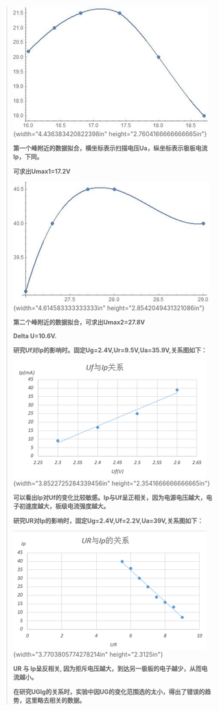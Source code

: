 > ![](pandoc_images7/media/image1.jpg){width="4.436383420822398in"
> height="2.7604166666666665in"}
>
> **第一个峰附近的数据拟合，横坐标表示扫描电压Ua，纵坐标表示极板电流Ip，下同。**
>
> **可求出Umax1=17.2V**
>
> ![](pandoc_images7/media/image2.jpg){width="4.614583333333333in"
> height="2.8542049431321086in"}
>
> **第二个峰附近的数据拟合，可求出Umax2=27.8V**
>
> **Delta U=10.6V.**
>
> **研究Uf对Ip的影响时。固定Ug=2.4V,Ur=9.5V,Ua=35.9V,关系图如下：**
>
> ![](pandoc_images7/media/image3.png){width="3.8522725284339456in"
> height="2.3541666666666665in"}
>
> **可以看出Ip对Uf的变化比较敏感。Ip与Uf呈正相关，因为电源电压越大，电子初速度越大，板级电流强度越大。**
>
> **研究UR对Ip的影响时，固定Ug=2.4V,Uf=2.2V,Ua=39V,关系图如下：**
>
> ![](pandoc_images7/media/image4.png){width="3.7703805774278214in"
> height="2.3125in"}
>
> **UR 与 Ip呈反相关,
> 因为拒斥电压越大，到达另一极板的电子越少，从而电流越小。**
>
> **在研究UGIg的关系时，实验中因UG的变化范围选的太小，得出了错误的趋势，这里略去相关的数据。**
